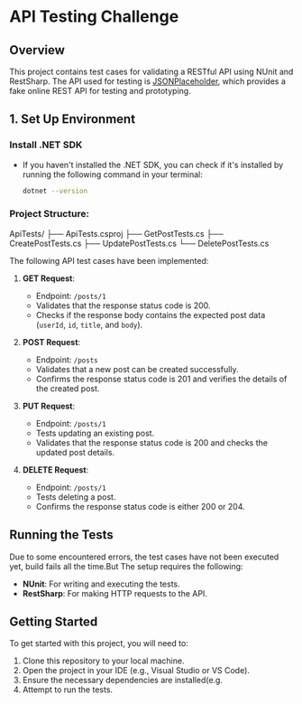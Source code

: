 # API Testing Challenge

## Overview
This project contains test cases for validating a RESTful API using NUnit and RestSharp. The API used for testing is [JSONPlaceholder](https://jsonplaceholder.typicode.com), which provides a fake online REST API for testing and prototyping.

## 1. Set Up Environment
### Install .NET SDK
- If you haven't installed the .NET SDK, you can check if it's installed by running the following command in your terminal:
  ```bash
  dotnet --version
### Project Structure:
ApiTests/
├── ApiTests.csproj
├── GetPostTests.cs
├── CreatePostTests.cs
├── UpdatePostTests.cs
└── DeletePostTests.cs

The following API test cases have been implemented:

1. **GET Request**:
   - Endpoint: `/posts/1`
   - Validates that the response status code is 200.
   - Checks if the response body contains the expected post data (`userId`, `id`, `title`, and `body`).

2. **POST Request**:
   - Endpoint: `/posts`
   - Validates that a new post can be created successfully.
   - Confirms the response status code is 201 and verifies the details of the created post.

3. **PUT Request**:
   - Endpoint: `/posts/1`
   - Tests updating an existing post.
   - Validates that the response status code is 200 and checks the updated post details.

4. **DELETE Request**:
   - Endpoint: `/posts/1`
   - Tests deleting a post.
   - Confirms the response status code is either 200 or 204.

## Running the Tests
Due to some encountered errors, the test cases have not been executed yet, build fails all the time.But The setup requires the following:
- **NUnit**: For writing and executing the tests.
- **RestSharp**: For making HTTP requests to the API.

## Getting Started
To get started with this project, you will need to:
1. Clone this repository to your local machine.
2. Open the project in your IDE (e.g., Visual Studio or VS Code).
3. Ensure the necessary dependencies are installed(e.g.
4. Attempt to run the tests.

